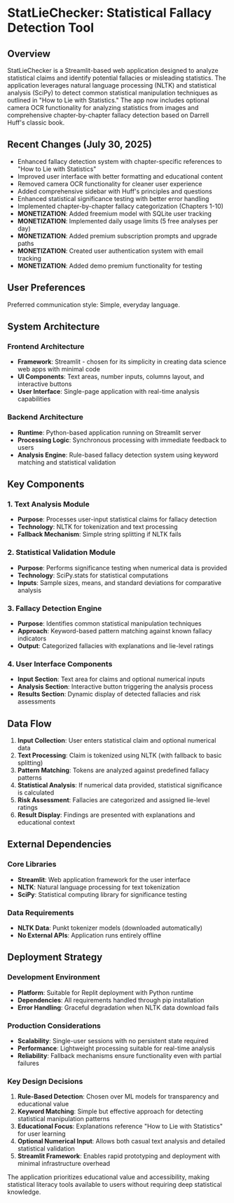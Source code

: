 # StatLieChecker: Statistical Fallacy Detection Tool

## Overview

StatLieChecker is a Streamlit-based web application designed to analyze statistical claims and identify potential fallacies or misleading statistics. The application leverages natural language processing (NLTK) and statistical analysis (SciPy) to detect common statistical manipulation techniques as outlined in "How to Lie with Statistics." The app now includes optional camera OCR functionality for analyzing statistics from images and comprehensive chapter-by-chapter fallacy detection based on Darrell Huff's classic book.

## Recent Changes (July 30, 2025)

- Enhanced fallacy detection system with chapter-specific references to "How to Lie with Statistics"
- Improved user interface with better formatting and educational content
- Removed camera OCR functionality for cleaner user experience
- Added comprehensive sidebar with Huff's principles and questions
- Enhanced statistical significance testing with better error handling
- Implemented chapter-by-chapter fallacy categorization (Chapters 1-10)
- **MONETIZATION**: Added freemium model with SQLite user tracking
- **MONETIZATION**: Implemented daily usage limits (5 free analyses per day)
- **MONETIZATION**: Added premium subscription prompts and upgrade paths
- **MONETIZATION**: Created user authentication system with email tracking
- **MONETIZATION**: Added demo premium functionality for testing

## User Preferences

Preferred communication style: Simple, everyday language.

## System Architecture

### Frontend Architecture
- **Framework**: Streamlit - chosen for its simplicity in creating data science web apps with minimal code
- **UI Components**: Text areas, number inputs, columns layout, and interactive buttons
- **User Interface**: Single-page application with real-time analysis capabilities

### Backend Architecture
- **Runtime**: Python-based application running on Streamlit server
- **Processing Logic**: Synchronous processing with immediate feedback to users
- **Analysis Engine**: Rule-based fallacy detection system using keyword matching and statistical validation

## Key Components

### 1. Text Analysis Module
- **Purpose**: Processes user-input statistical claims for fallacy detection
- **Technology**: NLTK for tokenization and text processing
- **Fallback Mechanism**: Simple string splitting if NLTK fails

### 2. Statistical Validation Module
- **Purpose**: Performs significance testing when numerical data is provided
- **Technology**: SciPy.stats for statistical computations
- **Inputs**: Sample sizes, means, and standard deviations for comparative analysis

### 3. Fallacy Detection Engine
- **Purpose**: Identifies common statistical manipulation techniques
- **Approach**: Keyword-based pattern matching against known fallacy indicators
- **Output**: Categorized fallacies with explanations and lie-level ratings

### 4. User Interface Components
- **Input Section**: Text area for claims and optional numerical inputs
- **Analysis Section**: Interactive button triggering the analysis process
- **Results Section**: Dynamic display of detected fallacies and risk assessments

## Data Flow

1. **Input Collection**: User enters statistical claim and optional numerical data
2. **Text Processing**: Claim is tokenized using NLTK (with fallback to basic splitting)
3. **Pattern Matching**: Tokens are analyzed against predefined fallacy patterns
4. **Statistical Analysis**: If numerical data provided, statistical significance is calculated
5. **Risk Assessment**: Fallacies are categorized and assigned lie-level ratings
6. **Result Display**: Findings are presented with explanations and educational context

## External Dependencies

### Core Libraries
- **Streamlit**: Web application framework for the user interface
- **NLTK**: Natural language processing for text tokenization
- **SciPy**: Statistical computing library for significance testing

### Data Requirements
- **NLTK Data**: Punkt tokenizer models (downloaded automatically)
- **No External APIs**: Application runs entirely offline

## Deployment Strategy

### Development Environment
- **Platform**: Suitable for Replit deployment with Python runtime
- **Dependencies**: All requirements handled through pip installation
- **Error Handling**: Graceful degradation when NLTK data download fails

### Production Considerations
- **Scalability**: Single-user sessions with no persistent state required
- **Performance**: Lightweight processing suitable for real-time analysis
- **Reliability**: Fallback mechanisms ensure functionality even with partial failures

### Key Design Decisions

1. **Rule-Based Detection**: Chosen over ML models for transparency and educational value
2. **Keyword Matching**: Simple but effective approach for detecting statistical manipulation patterns
3. **Educational Focus**: Explanations reference "How to Lie with Statistics" for user learning
4. **Optional Numerical Input**: Allows both casual text analysis and detailed statistical validation
5. **Streamlit Framework**: Enables rapid prototyping and deployment with minimal infrastructure overhead

The application prioritizes educational value and accessibility, making statistical literacy tools available to users without requiring deep statistical knowledge.